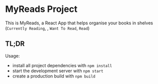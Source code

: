# MyReads Project

This is MyReads, a React App that helps organise your books in shelves (`Currently Reading`, , `Want To Read`, `Read`)


## TL;DR

Usage:

- install all project dependencies with `npm install`
- start the development server with `npm start`
- create a production build with `npm build`